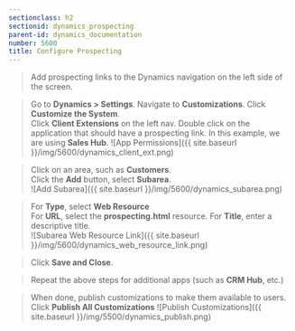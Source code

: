 ```yaml
---
sectionclass: h2
sectionid: dynamics_prospecting
parent-id: dynamics_documentation
number: 5600
title: Configure Prospecting
---
```

> Add prospecting links to the Dynamics navigation on the left side of the screen.

> Go to **Dynamics > Settings**. Navigate to **Customizations**. Click **Customize the System**.    
> Click **Client Extensions** on the left nav.
> Double click on the application that should have a prospecting link. In this example, we are using **Sales Hub**.
![App Permissions]({{ site.baseurl }}/img/5600/dynamics_client_ext.png)

> Click on an area, such as **Customers**.  
> Click the **Add** button, select **Subarea**.    
![Add Subarea]({{ site.baseurl }}/img/5600/dynamics_subarea.png)

> For **Type**, select **Web Resource**  
> For **URL**, select the **prospecting.html** resource.
> For **Title**, enter a descriptive title.    
![Subarea Web Resource Link]({{ site.baseurl }}/img/5600/dynamics_web_resource_link.png)

> Click **Save and Close**.    

> Repeat the above steps for additional apps (such as **CRM Hub**, etc.)

> When done, publish customizations to make them available to users.
> Click **Publish All Customizations**
![Publish Customizations]({{ site.baseurl }}/img/5500/dynamics_publish.png)
